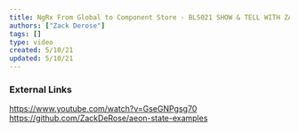 ```yaml
---
title: NgRx From Global to Component Store - BLS021 SHOW & TELL WITH ZACK DEROSE
authors: ["Zack Derose"]
tags: []
type: video
created: 5/10/21
updated: 5/10/21
---
```


### External Links
https://www.youtube.com/watch?v=GseGNPgsg70 
https://github.com/ZackDeRose/aeon-state-examples